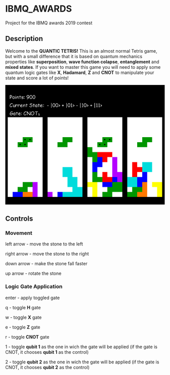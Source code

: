 # IBMQ_AWARDS
Project for the IBMQ awards 2019 contest

## Description

Welcome to the **QUANTIC TETRIS!** This is an almost normal Tetris game, but with a small difference that it is based on quantum mechanics properties like  **superposition**, **wave function colapse**, **entanglement** and **mixed states**. If you want to master this game you will need to apply some quantum logic gates like **X**, **Hadamard**, **Z** and **CNOT** to manipulate your state and score a lot of points!

![Image of the game](https://github.com/Joao-Bernardo/IBMQ_AWARDS/blob/master/images/main_photo.png)

## Controls
### Movement
left arrow - move the stone to the left

right arrow - move the stone to the right

down arrow - make the stone fall faster

up arrow - rotate the stone 

### Logic Gate Application
enter - apply toggled gate

q - toggle **H** gate

w - toggle **X** gate

e - toggle **Z** gate

r - toggle **CNOT** gate

1 - toggle **qubit 1** as the one in wich the gate will be applied (if the gate is CNOT, it chooses **qubit 1** as the control)

2 - toggle **qubit 2** as the one in wich the gate will be applied (if the gate is CNOT, it chooses **qubit 2** as the control)
